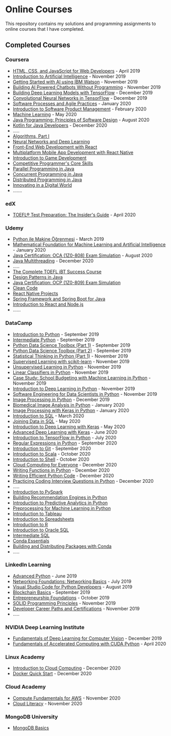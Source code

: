 # Online Courses

This repository contains my solutions and programming assignments to online courses that I have completed.

## Completed Courses

### Coursera

- [HTML, CSS, and JavaScript for Web Developers](https://www.coursera.org/learn/html-css-javascript-for-web-developers) - April 2019
- [Introduction to Artificial Intelligence](https://www.coursera.org/learn/introduction-to-ai) - November 2019
- [Getting Started with AI using IBM Watson](https://www.coursera.org/learn/ai-with-ibm-watson) - November 2019
- [Building AI Powered Chatbots Without Programming](https://www.coursera.org/learn/building-ai-powered-chatbots) - November 2019
- [Building Deep Learning Models with TensorFlow](https://www.coursera.org/learn/building-deep-learning-models-with-tensorflow) - December 2019
- [Convolutional Neural Networks in TensorFlow](https://www.coursera.org/learn/convolutional-neural-networks-tensorflow) - December 2019
- [Software Processes and Agile Practices](https://www.coursera.org/learn/software-processes-and-agile-practices) - January 2020
- [Introduction to Software Product Management](https://www.coursera.org/learn/introduction-to-software-product-management) - February 2020
- [Machine Learning](https://www.coursera.org/learn/machine-learning) - May 2020
- [Java Programming: Principles of Software Design](https://www.coursera.org/learn/java-programming-design-principles) - August 2020
- [Kotlin for Java Developers](https://www.coursera.org/learn/kotlin-for-java-developers) - December 2020
- .....
- [Algorithms, Part I](https://www.coursera.org/learn/algorithms-part1)
- [Neural Networks and Deep Learning](https://www.coursera.org/learn/neural-networks-deep-learning)
- [Front-End Web Development with React](https://www.coursera.org/learn/front-end-react)
- [Multiplatform Mobile App Development with React Native](https://www.coursera.org/learn/react-native)
- [Introduction to Game Development](https://www.coursera.org/learn/game-development)
- [Competitive Programmer's Core Skills](https://www.coursera.org/learn/competitive-programming-core-skills)
- [Parallel Programming in Java](https://www.coursera.org/learn/parallel-programming-in-java)
- [Concurrent Programming in Java](https://www.coursera.org/learn/concurrent-programming-in-java)
- [Distributed Programming in Java](https://www.coursera.org/learn/distributed-programming-in-java)
- [Innovating in a Digital World](https://www.coursera.org/learn/innovating-digital-world)
- .......

### edX

- [TOEFL® Test Preparation: The Insider's Guide](https://www.edx.org/course/toefl-test-preparation-the-insiders-guide) - April 2020

### Udemy

- [Python ile Makine Öğrenmesi](https://www.udemy.com/course/makine-ogrenmesi/) - March 2019
- [Mathematical Foundation for Machine Learning and Artificial Intelligence](https://www.udemy.com/course/mathematical-foundation-for-machine-learning-and-ai/) - January 2020
- [Java Certification: OCA (1Z0-808) Exam Simulation](https://www.udemy.com/course/java-oca/) - August 2020
- [Java Multithreading](https://www.udemy.com/course/java-multithreading/) - December 2020
- .....
- [The Complete TOEFL iBT Success Course](https://www.udemy.com/course/the-complete-toefl-ibt-success-course/)
- [Design Patterns in Java](https://www.udemy.com/course/design-patterns-java/)
- [Java Certification: OCP (1Z0-809) Exam Simulation](https://www.udemy.com/course/java-ocp/)
- [Clean Code](https://www.udemy.com/course/writing-clean-code/)
- [React Native Projects](https://www.udemy.com/course/react-native-projects/)
- [Spring Framework and Spring Boot for Java](https://www.udemy.com/course/java-spring-social-network/)
- [Introduction to React and Node.js](https://www.udemy.com/course/learn-reactjs-nodejs/)
- ......

### DataCamp

- [Introduction to Python](https://www.datacamp.com/courses/introduction-to-python) - September 2019
- [Intermediate Python](https://www.datacamp.com/courses/intermediate-python) - September 2019
- [Python Data Science Toolbox (Part 1)](https://www.datacamp.com/courses/python-data-science-toolbox-part-1) - September 2019
- [Python Data Science Toolbox (Part 2)](https://www.datacamp.com/courses/python-data-science-toolbox-part-2) - September 2019
- [Statistical Thinking in Python (Part 1)](https://www.datacamp.com/courses/statistical-thinking-in-python-part-1) - November 2019
- [Supervised Learning with scikit-learn](https://www.datacamp.com/courses/supervised-learning-with-scikit-learn) - November 2019
- [Unsupervised Learning in Python](https://www.datacamp.com/courses/unsupervised-learning-in-python) - November 2019
- [Linear Classifiers in Python](https://www.datacamp.com/courses/linear-classifiers-in-python) - November 2019
- [Case Study: School Budgeting with Machine Learning in Python](https://www.datacamp.com/courses/case-study-school-budgeting-with-machine-learning-in-python) - November 2019
- [Introduction to Deep Learning in Python](https://www.datacamp.com/courses/introduction-to-deep-learning-in-python) - November 2019
- [Software Engineering for Data Scientists in Python](https://www.datacamp.com/courses/software-engineering-for-data-scientists-in-python) - November 2019
- [Image Processing in Python](https://www.datacamp.com/courses/image-processing-in-python) - December 2019
- [Biomedical Image Analysis in Python](https://www.datacamp.com/courses/biomedical-image-analysis-in-python) - January 2020
- [Image Processing with Keras in Python](https://www.datacamp.com/courses/image-processing-with-keras-in-python) - January 2020
- [Introduction to SQL](https://www.datacamp.com/courses/introduction-to-sql) - March 2020
- [Joining Data in SQL](https://www.datacamp.com/courses/joining-data-in-postgresql) - May 2020
- [Introduction to Deep Learning with Keras](https://www.datacamp.com/courses/introduction-to-deep-learning-with-keras) - May 2020
- [Advanced Deep Learning with Keras](https://www.datacamp.com/courses/advanced-deep-learning-with-keras) - June 2020
- [Introduction to TensorFlow in Python](https://www.datacamp.com/courses/introduction-to-tensorflow-in-python) - July 2020
- [Regular Expressions in Python](https://www.datacamp.com/courses/regular-expressions-in-python) - September 2020
- [Introduction to Git](https://www.datacamp.com/courses/introduction-to-git) - September 2020
- [Introduction to Scala](https://www.datacamp.com/courses/introduction-to-scala) - October 2020
- [Introduction to Shell](https://www.datacamp.com/courses/introduction-to-shell) - October 2020
- [Cloud Computing for Everyone](https://www.datacamp.com/courses/cloud-computing-for-everyone) - December 2020
- [Writing Functions in Python](https://www.datacamp.com/courses/writing-functions-in-python) - December 2020
- [Writing Efficient Python Code](https://www.datacamp.com/courses/writing-efficient-python-code) - December 2020
- [Practicing Coding Interview Questions in Python](https://www.datacamp.com/courses/practicing-coding-interview-questions-in-python) - December 2020
- .....
- [Introduction to PySpark](https://www.datacamp.com/courses/introduction-to-pyspark)
- [Building Recommendation Engines in Python](https://www.datacamp.com/courses/building-recommendation-engines-in-python)
- [Introduction to Predictive Analytics in Python](https://www.datacamp.com/courses/introduction-to-predictive-analytics-in-python)
- [Preprocessing for Machine Learning in Python](https://www.datacamp.com/courses/preprocessing-for-machine-learning-in-python)
- [Introduction to Tableau](https://www.datacamp.com/courses/introduction-to-tableau)
- [Introduction to Spreadsheets](https://www.datacamp.com/courses/introduction-to-spreadsheets)
- [Introduction to R](https://www.datacamp.com/courses/free-introduction-to-r)
- [Introduction to Oracle SQL](https://www.datacamp.com/courses/introduction-to-oracle-sql)
- [Intermediate SQL](https://www.datacamp.com/courses/intermediate-sql)
- [Conda Essentials](https://www.datacamp.com/courses/conda-essentials)
- [Building and Distributing Packages with Conda](https://www.datacamp.com/courses/building-and-distributing-packages-with-conda)
- .....

### LinkedIn Learning

- [Advanced Python](https://www.linkedin.com/learning/advanced-python) - June 2019
- [Networking Foundations: Networking Basics](https://www.linkedin.com/learning/networking-foundations-networking-basics) - July 2019
- [Visual Studio Code for Python Developers](https://www.linkedin.com/learning/visual-studio-code-for-python-developers) - August 2019
- [Blockchain Basics](https://www.linkedin.com/learning/blockchain-basics) - September 2019
- [Entrepreneurship Foundations](https://www.linkedin.com/learning/entrepreneurship-foundations-2) - October 2019
- [SOLID Programming Principles](https://www.linkedin.com/learning/learning-s-o-l-i-d-programming-principles) - November 2019
- [Developer Career Paths and Certifications](https://www.linkedin.com/learning/developer-career-paths-and-certifications) - November 2019
- .....

### NVIDIA Deep Learning Institute

- [Fundamentals of Deep Learning for Computer Vision](https://courses.nvidia.com/courses/course-v1:DLI+C-FX-01+V2/about) - December 2019
- [Fundamentals of Accelerated Computing with CUDA Python](https://courses.nvidia.com/courses/course-v1:DLI+C-AC-02+V1/about) - April 2020

### Linux Academy

- [Introduction to Cloud Computing](https://acloudguru.com/course/introduction-to-cloud-computing) - December 2020
- [Docker Quick Start](https://acloudguru.com/course/docker-quick-start) - December 2020

### Cloud Academy

- [Compute Fundamentals for AWS](https://cloudacademy.com/course/compute-fundamentals-for-aws/) - November 2020
- [Cloud Literacy](https://cloudacademy.com/learning-paths/cloud-literacy-956/) - November 2020

### MongoDB University

- [MongoDB Basics](https://university.mongodb.com/courses/M001/about)
